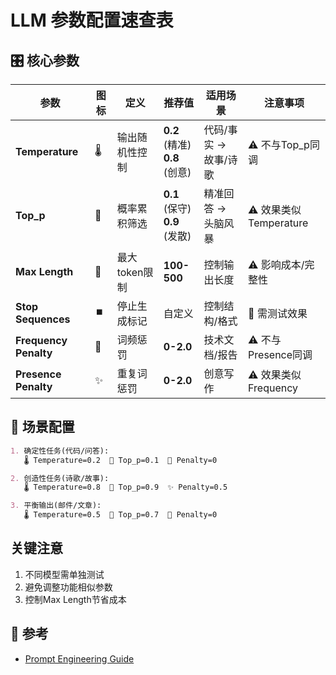 
# LLM 参数配置速查表

## 🎛️ 核心参数

| 参数 | 图标 | 定义 | 推荐值 | 适用场景 | 注意事项 |
|------|------|------|--------|----------|----------|
| **Temperature** | 🌡️ | 输出随机性控制 | **0.2** (精准)<br>**0.8** (创意) | 代码/事实 → 故事/诗歌 | ⚠️ 不与Top_p同调 |
| **Top_p** | 🎯 | 概率累积筛选 | **0.1** (保守)<br>**0.9** (发散) | 精准回答 → 头脑风暴 | ⚠️ 效果类似Temperature |
| **Max Length** | 📏 | 最大token限制 | **100-500** | 控制输出长度 | ⚠️ 影响成本/完整性 |
| **Stop Sequences** | ⏹️ | 停止生成标记 | 自定义 | 控制结构/格式 | 🔧 需测试效果 |
| **Frequency Penalty** | 🔄 | 词频惩罚 | **0-2.0** | 技术文档/报告 | ⚠️ 不与Presence同调 |
| **Presence Penalty** | ✨ | 重复词惩罚 | **0-2.0** | 创意写作 | ⚠️ 效果类似Frequency |

## 🚀 场景配置

```markdown
1. 确定性任务(代码/问答):
   🌡️ Temperature=0.2  🎯 Top_p=0.1  🔄 Penalty=0

2. 创造性任务(诗歌/故事):  
   🌡️ Temperature=0.8  🎯 Top_p=0.9  ✨ Penalty=0.5

3. 平衡输出(邮件/文章):
   🌡️ Temperature=0.5  🎯 Top_p=0.7  🔄 Penalty=0
```

## 关键注意
1. 不同模型需单独测试
2. 避免调整功能相似参数
3. 控制Max Length节省成本

## 🔗 参考
- [Prompt Engineering Guide](https://www.promptingguide.ai/zh)
